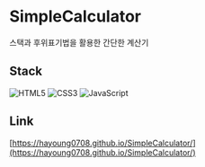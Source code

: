 # SimpleCalculator
스택과 후위표기법을 활용한 간단한 계산기

## Stack
![HTML5](https://img.shields.io/badge/HTML5-E34F26?style=flat&logo=HTML5&logoColor=white) ![CSS3](https://img.shields.io/badge/CSS3-1572B6?style=flat&logo=CSS3&logoColor=white) ![JavaScript](https://img.shields.io/badge/JavaScript-F7DF1E?style=flat&logo=JavaScript&logoColor=black)

## Link
[https://hayoung0708.github.io/SimpleCalculator/](https://hayoung0708.github.io/SimpleCalculator/)

